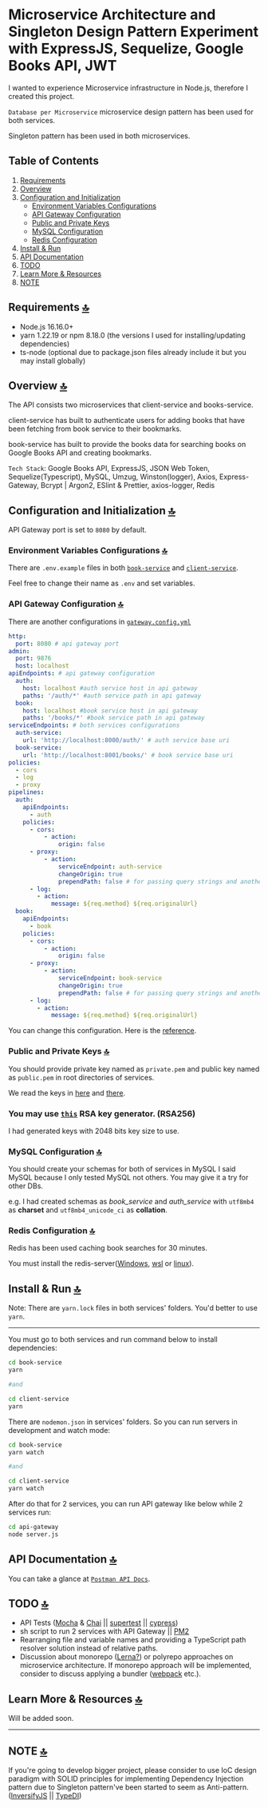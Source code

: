 # Microservice Architecture and Singleton Design Pattern Experiment with ExpressJS, Sequelize, Google Books API, JWT

I wanted to experience Microservice infrastructure in Node.js, therefore I created this project.

`Database per Microservice` microservice design pattern has been used for both services.

Singleton pattern has been used in both microservices.

## **Table of Contents**

1. [Requirements](#requirements)
2. [Overview](#overview)
3. [Configuration and Initialization](#configuration-and-initialization)
   - [Environment Variables Configurations](#env)
   - [API Gateway Configuration](#gateway)
   - [Public and Private Keys](#keys)
   - [MySQL Configuration](#mysql)
   - [Redis Configuration](#redis)
4. [Install & Run](#install-run)
5. [API Documentation](#api-docs)
6. [TODO](#to-do)
7. [Learn More & Resources](#learn)
8. [NOTE](#note)


## Requirements <a id="requirements"></a> [🔝][@jump-to-top]

- Node.js 16.16.0+ 
- yarn 1.22.19 or npm 8.18.0 (the versions I used for installing/updating dependencies)
- ts-node (optional due to package.json files already include it but you may install globally)

## Overview <a id="overview"></a> [🔝][@jump-to-top]

The API consists two microservices that client-service and books-service.

client-service has built to authenticate users for adding books that have been fetching from book service to their bookmarks.

book-service has built to provide the books data for searching books on Google Books API and creating bookmarks.

`Tech Stack`: Google Books API, ExpressJS, JSON Web Token, Sequelize(Typescript), MySQL, Umzug, Winston(logger), Axios, Express-Gateway, Bcrypt | Argon2, ESlint & Prettier, axios-logger, Redis



## Configuration and Initialization <a id="configuration-and-initialization"></a> [🔝][@jump-to-top]

API Gateway port is set to `8080` by default.

### Environment Variables Configurations <a id="env"></a> [🔝][@jump-to-top]

There are  `.env.example` files in both [`book-service`](./book-service/.env.example) and [`client-service`](./client-service/.env.example).

Feel free to change their name as `.env` and set variables.

### API Gateway Configuration <a id="gateway"></a> [🔝][@jump-to-top]

There are another configurations in [`gateway.config.yml`](./api-gateway/config/gateway.config.yml)

```yml
http:
  port: 8080 # api gateway port 
admin:
  port: 9876
  host: localhost
apiEndpoints: # api gateway configuration
  auth:
    host: localhost #auth service host in api gateway
    paths: '/auth/*' #auth service path in api gateway
  book:
    host: localhost #book service host in api gateway
    paths: '/books/*' #book service path in api gateway
serviceEndpoints: # both services configurations
  auth-service:
    url: 'http://localhost:8000/auth/' # auth service base uri
  book-service:
    url: 'http://localhost:8001/books/' # book service base uri
policies:
  - cors
  - log
  - proxy
pipelines:
  auth:
    apiEndpoints:
      - auth
    policies:
      - cors:
          - action:
              origin: false
      - proxy:
          - action:
              serviceEndpoint: auth-service 
              changeOrigin: true
              prependPath: false # for passing query strings and another nested paths
      - log:
        - action:
            message: ${req.method} ${req.originalUrl}
  book:
    apiEndpoints:
      - book
    policies:
      - cors:
          - action:
              origin: false
      - proxy:
          - action:
              serviceEndpoint: book-service 
              changeOrigin: true
              prependPath: false # for passing query strings and another nested paths
      - log:
        - action:
            message: ${req.method} ${req.originalUrl}

```

You can change this configuration. Here is the [reference](https://www.express-gateway.io/docs/).


### Public and Private Keys <a id="keys"></a> [🔝][@jump-to-top]

You should provide private key named as `private.pem` and public key named as `public.pem` in root directories of services.

We read the keys in [here](./book-service/src/utils/ReadKeyUtils.ts) and [there](./client-service/src/utils/ReadKeyUtils.ts).

### You may use [`this`](http://travistidwell.com/jsencrypt/demo/) RSA key generator. (RSA256)
I had generated keys with 2048 bits key size to use.

### MySQL Configuration <a id="mysql"></a> [🔝][@jump-to-top]

You should create your schemas for both of services in MySQL
I said MySQL because I only tested MySQL not others. 
You may give it a try for other DBs.

e.g. I had created schemas as *book_service* and *auth_service* with `utf8mb4` as **charset** and `utf8mb4_unicode_ci` as **collation**.

### Redis Configuration <a id="redis"></a> [🔝][@jump-to-top]

Redis has been used caching book searches for 30 minutes.

You must install the redis-server([Windows](https://github.com/microsoftarchive/redis/releases), [wsl](https://developer.redis.com/create/windows/) or [linux](https://redis.io/docs/getting-started/installation/install-redis-on-linux/)).

## Install & Run <a id="install-run"></a> [🔝][@jump-to-top]

Note: There are `yarn.lock` files in both services' folders. You'd better to use `yarn`.

<hr>

You must go to both services and run command below to install dependencies:
```sh
cd book-service
yarn

#and

cd client-service
yarn
```

There are `nodemon.json` in services' folders. So you can run servers in development and watch mode:
```sh
cd book-service
yarn watch

#and

cd client-service
yarn watch
```

After do that for 2 services, you can run API gateway like below while 2 services run:
```sh
cd api-gateway
node server.js
```

## API Documentation <a id="api-docs"></a> [🔝][@jump-to-top]

You can take a glance at [`Postman API Docs`](https://documenter.getpostman.com/view/6383857/VUqoRyqS).


## TODO <a id="to-do"></a>[🔝][@jump-to-top]
- API Tests ([Mocha](https://mochajs.org/#getting-started) & [Chai](https://www.chaijs.com/guide/) || [supertest](https://github.com/visionmedia/supertest) || [cypress](https://docs.cypress.io/guides/getting-started/installing-cypress))
- sh script to run 2 services with API Gateway || [PM2](https://pm2.keymetrics.io/docs/usage/quick-start/)
- Rearranging file and variable names and providing a TypeScript path resolver solution instead of relative paths.
- Discussion about monorepo ([Lerna?](https://lerna.js.org/docs/getting-started)) or polyrepo approaches on microservice architecture. If monorepo approach will be implemented, consider to discuss applying a bundler ([webpack](https://webpack.js.org/concepts/) etc.).


## Learn More & Resources <a id="learn"></a>[🔝][@jump-to-top]

Will be added soon.


<hr>


## NOTE <a id="note"></a> [🔝][@jump-to-top]
If you're going to develop bigger project, please consider to use IoC design paradigm with SOLID principles for implementing Dependency Injection pattern due to Singleton pattern've been started to seem as Anti-pattern.
([InversifyJS](https://github.com/inversify/InversifyJS/blob/master/wiki/readme.md) || [TypeDI](https://docs.typestack.community/typedi/v/develop/01-getting-started))


[@jump-to-top]: #table-of-contents